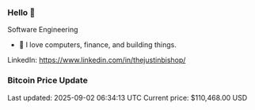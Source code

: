 ### Hello 🤙  

Software Engineering

- 🔭 I love computers, finance, and building things.
  
LinkedIn: https://www.linkedin.com/in/thejustinbishop/  





















































































































































































































































































































































































































































































































































































































































































































































































































































































































































































































































### Bitcoin Price Update
Last updated: 2025-09-02 06:34:13 UTC
Current price: $110,468.00 USD

